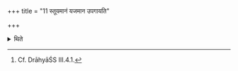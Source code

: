 +++
title = "11 स्तूयमानं यजमान उपगायति"

+++

<details><summary>थिते</summary>

11. The sacrificer accompanies the Bahişpavamāna being sung. There (should be) minimum four co-singers.[^1]  

[^1]: Cf. DrāhyāŚS III.4.1.  
</details>
